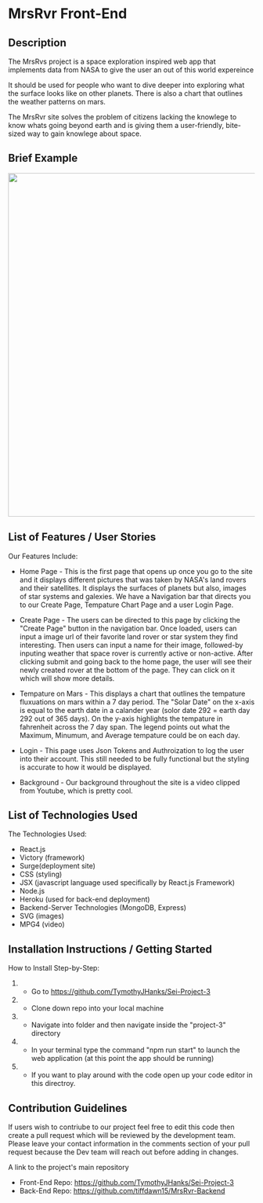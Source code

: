 # MrsRvr Front-End

Description
------------
The MrsRvs project is a space exploration inspired web app that implements data from NASA to give the user an out of this world expereince

It should be used for people who want to dive deeper into exploring what the surface looks like on other planets. There is also a chart that outlines the weather patterns on mars.

The MrsRvr site solves the problem of citizens lacking the knowlege to know whats going beyond earth and is giving them a user-friendly, bite-sized way to gain knowlege about space.


Brief Example
------------
<img src="./" width="700">


List of Features / User Stories
-------------------------------
Our Features Include:

-  Home Page - This is the first page that opens up once you go to the site and it displays different pictures that was taken by NASA's land rovers and their satellites. It displays the surfaces of planets but also, images of star systems and galexies. We have a Navigation bar that directs you to our Create Page, Tempature Chart Page and a user Login Page. 
  
-  Create Page - The users can be directed to this page by clicking the "Create Page" button in the navigation bar. Once loaded, users can input a image url of their favorite land rover or star system they find interesting. Then users can input a name for their image, followed-by inputing weather that space rover is currently active or non-active. After clicking submit and going back to the home page, the user will see their newly created rover at the bottom of the page. They can click on it which will show more details.
  
-  Tempature on Mars - This displays a chart that outlines the tempature fluxuations on mars within a 7 day period. The "Solar Date" on the x-axis is equal to the earth date in a calander year (solor date 292 = earth day 292 out of 365 days). On the y-axis highlights the tempature in fahrenheit across the 7 day span. The legend points out what the Maximum, Minumum, and Average tempature could be on each day. 
  
-  Login - This page uses Json Tokens and Authroization to log the user into their account. This still needed to be fully functional but the styling is accurate to how it would be displayed.

-  Background - Our background throughout the site is a video clipped from Youtube, which is pretty cool.

List of Technologies Used
-------------------------
The Technologies Used:
-  React.js
-  Victory (framework)
-  Surge(deployment site)
-  CSS (styling)
-  JSX (javascript language used specifically by React.js Framework)
-  Node.js
-  Heroku (used for back-end deployment)
-  Backend-Server Technologies (MongoDB, Express)
-  SVG (images)
-  MPG4 (video)

Installation Instructions / Getting Started
-------------------------------------------
How to Install Step-by-Step:
1. - Go to https://github.com/TymothyJHanks/Sei-Project-3

2. - Clone down repo into your local machine

3. - Navigate into folder and then navigate inside the "project-3" directory

4. - In your terminal type the command "npm run start" to launch the web application (at this point the app should be running)

5. - If you want to play around with the code open up your code editor in this directroy.
  

Contribution Guidelines
-----------------------
If users wish to contriube to our project feel free to edit this code then create a pull request which will be reviewed by the development team. Please leave your contact information in the comments section of your pull request because the Dev team will reach out before adding in changes.

A link to the project's main repository
-  Front-End Repo: https://github.com/TymothyJHanks/Sei-Project-3
-  Back-End Repo: https://github.com/tiffdawn15/MrsRvr-Backend

